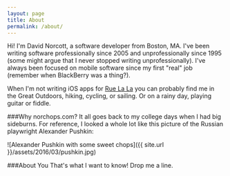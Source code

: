 ```yaml
---
layout: page
title: About
permalink: /about/
---
```


Hi! I'm David Norcott, a software developer from Boston, MA. I've been writing software professionally since 2005 and unprofessionally since 1995 (some might argue that I never stopped writing unprofessionally). I've always been focused on mobile software since my first "real" job (remember when BlackBerry was a thing?).

When I'm not writing iOS apps for [Rue La La](http://www.ruelala.com/) you can probably find me in the Great Outdoors, hiking, cycling, or sailing. Or on a rainy day, playing guitar or fiddle.

###Why norchops.com?
It all goes back to my college days when I had big sideburns. For reference, I looked a whole lot like this picture of the Russian playwright Alexander Pushkin:

![Alexander Pushkin with some sweet chops]({{ site.url }}/assets/2016/03/pushkin.jpg)

###About You
That's what I want to know! Drop me a line.
